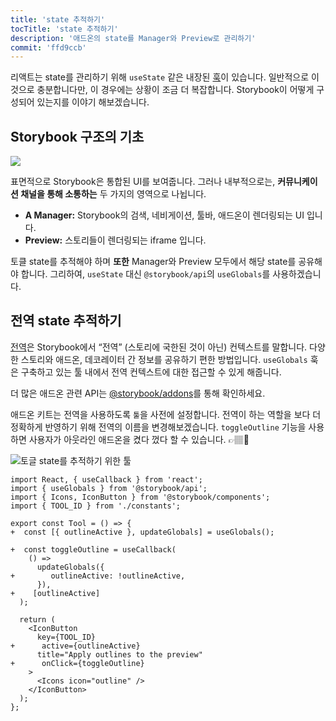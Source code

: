 ```yaml
---
title: 'state 추적하기'
tocTitle: 'state 추적하기'
description: '애드온의 state를 Manager와 Preview로 관리하기'
commit: 'ffd9ccb'
---
```


리액트는 state를 관리하기 위해 `useState` 같은 내장된 [훅](https://reactjs.org/docs/hooks-state.html#gatsby-focus-wrapper)이 있습니다. 일반적으로 이것으로 충분합니다만, 이 경우에는 상황이 조금 더 복잡합니다. Storybook이 어떻게 구성되어 있는지를 이야기 해보겠습니다.

## Storybook 구조의 기초

![](../../images/manager-preview.jpg)

표면적으로 Storybook은 통합된 UI를 보여줍니다. 그러나 내부적으로는, **커뮤니케이션 채널을 통해 소통하는** 두 가지의 영역으로 나뉩니다.

- **A Manager:** Storybook의 검색, 네비게이션, 툴바, 애드온이 렌더링되는 UI 입니다.
- **Preview:** 스토리들이 렌더링되는 iframe 입니다.

토클 state를 추적해야 하며 **또한** Manager와 Preview 모두에서 해당 state를 공유해야 합니다. 그리하여, `useState` 대신 `@storybook/api`의 `useGlobals`를 사용하겠습니다.

## 전역 state 추적하기

[전역](https://storybook.js.org/docs/react/essentials/toolbars-and-globals/#globals)은 Storybook에서 “전역” (스토리에 국한된 것이 아닌) 컨텍스트를 말합니다. 다양한 스토리와 애드온, 데코레이터 간 정보를 공유하기 편한 방법입니다. `useGlobals` 훅은 구축하고 있는 툴 내에서 전역 컨텍스트에 대한 접근할 수 있게 해줍니다.

<div class="aside">더 많은 애드온 관련 API는 <a href="https://storybook.js.org/docs/react/addons/addons-api">@storybook/addons</a>를 통해 확인하세요.</div>

애드온 키트는 전역을 사용하도록 `툴`을 사전에 설정합니다. 전역이 하는 역할을 보다 더 정확하게 반영하기 위해 전역의 이름을 변경해보겠습니다. `toggleOutline` 기능을 사용하면 사용자가 아웃라인 애드온을 켰다 껐다 할 수 있습니다. 👉🏽🔘

![토글 state를 추적하기 위한 툴](../../images/track-state.gif)

```diff:title=src/Tool.jsf
import React, { useCallback } from 'react';
import { useGlobals } from '@storybook/api';
import { Icons, IconButton } from '@storybook/components';
import { TOOL_ID } from './constants';

export const Tool = () => {
+  const [{ outlineActive }, updateGlobals] = useGlobals();

+  const toggleOutline = useCallback(
    () =>
      updateGlobals({
+        outlineActive: !outlineActive,
      }),
+    [outlineActive]
  );

  return (
    <IconButton
      key={TOOL_ID}
+      active={outlineActive}
      title="Apply outlines to the preview"
+      onClick={toggleOutline}
    >
      <Icons icon="outline" />
    </IconButton>
  );
};
```
